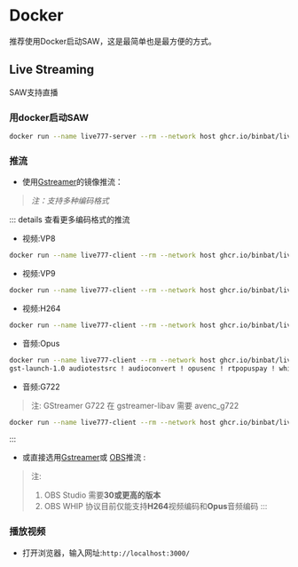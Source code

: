 # Docker
推荐使用Docker启动SAW，这是最简单也是最方便的方式。
## Live Streaming
SAW支持直播
### 用docker启动SAW
```sh
docker run --name live777-server --rm --network host ghcr.io/binbat/live777-server:main live777
```

### 推流

- 使用[Gstreamer](https://gstreamer.freedesktop.org/download/)的镜像推流：
> *注：支持多种编码格式*   

::: details 查看更多编码格式的推流
- 视频:VP8
```sh
docker run --name live777-client --rm --network host ghcr.io/binbat/live777-client:main gst-launch-1.0 videotestsrc ! videoconvert ! vp8enc ! rtpvp8pay ! whipsink whip-endpoint="http://localhost:3000/whip/777"
```
- 视频:VP9
```sh
docker run --name live777-client --rm --network host ghcr.io/binbat/live777-client:main  gst-launch-1.0 videotestsrc ! videoconvert ! vp9enc ! rtpvp9pay ! whipsink whip-endpoint="http://localhost:3000/whip/777"
```
- 视频:H264
```sh
docker run --name live777-client --rm --network host ghcr.io/binbat/live777-client:main  gst-launch-1.0 videotestsrc ! videoconvert ! x264enc ! rtph264pay ! whipsink whip-endpoint="http://localhost:3000/whip/777"
```
- 音频:Opus
```sh
docker run --name live777-client --rm --network host ghcr.io/binbat/live777-client:main 
gst-launch-1.0 audiotestsrc ! audioconvert ! opusenc ! rtpopuspay ! whipsink whip-endpoint="http://localhost:3000/whip/777"
```
- 音频:G722
> 注: GStreamer G722 在 gstreamer-libav 需要 avenc_g722 
```sh
docker run --name live777-client --rm --network host ghcr.io/binbat/live777-client:main  gst-launch-1.0 audiotestsrc ! audioconvert ! avenc_g722 ! rtpg722pay ! whipsink whip-endpoint="http://localhost:3000/whip/777
```
:::
- 或直接选用[Gstreamer](https://gstreamer.freedesktop.org/download/)或 [OBS](https://github.com/obsproject/obs-studio)推流 :
> 注:  
> 1. OBS Studio 需要**30或更高的版本**        
> 2. OBS WHIP 协议目前仅能支持**H264**视频编码和**Opus**音频编码
:::
### 播放视频
- 打开浏览器，输入网址:```http://localhost:3000/```


